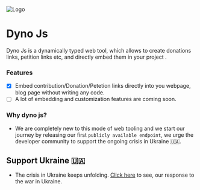 ![Logo](https://media.graphcms.com/PKZeaASBabetAsYhDUgP)

# Dyno Js

Dyno Js is a dynamically typed web tool, which allows to create donations links, petition links etc, and directly embed them in your project .

### Features

- [X] Embed contribution/Donation/Petetion links directly into you webpage, blog page without writing any code.
- [ ] A lot of embedding and customization features are coming soon.

### Why dyno js?

- We are completely new to this mode of web tooling and we start our journey by releasing our first `publicly available endpoint`, we urge the developer community to support the ongoing crisis in Ukraine 🇺🇦.

## Support Ukraine 🇺🇦

- The crisis in Ukraine keeps unfolding. [Click here](https://github.com/priyangsubanerjee/dyno-js/blob/master/support-ukraine.md) to see, our response to the war in Ukraine. 
